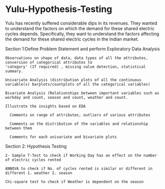 # Yulu-Hypothesis-Testing
Yulu has recently suffered considerable dips in its revenues. They wanted to understand the factors on which the demand for these shared electric cycles depends. Specifically, they want to understand the factors affecting the demand for these shared electric cycles in the Indian market.

Section 1:Define Problem Statement and perform Exploratory Data Analysis

    Observations on shape of data, data types of all the attributes, conversion of categorical attributes to
    'category' (If required) , missing value detection, statistical summary.
    
    Univariate Analysis (distribution plots of all the continuous variable(s) barplots/countplots of all the categorical variables)
    
    Bivariate Analysis (Relationships between important variables such as workday and count, season and count, weather and count.
    
    Illustrate the insights based on EDA
    
      Comments on range of attributes, outliers of various attributes
      
      Comments on the distribution of the variables and relationship between them
      
      Comments for each univariate and bivariate plots

Section 2: Hypothesis Testing

    2- Sample T-Test to check if Working Day has an effect on the number of electric cycles rented 

    ANNOVA to check if No. of cycles rented is similar or different in different 1. weather 2. season 

    Chi-square test to check if Weather is dependent on the season

